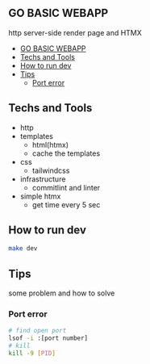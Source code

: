 ## GO BASIC WEBAPP

http server-side render page and HTMX

<!--toc:start-->

- [GO BASIC WEBAPP](#go-basic-webapp)
- [Techs and Tools](#techs-and-tools)
- [How to run dev](#how-to-run-dev)
- [Tips](#tips)
  - [Port error](#port-error)
  <!--toc:end-->

## Techs and Tools

- http
- templates
  - html(htmx)
  - cache the templates
- css
  - tailwindcss
- infrastructure
  - commitlint and linter
- simple htmx
  - get time every 5 sec

## How to run dev

```bash
make dev
```

## Tips

some problem and how to solve

### Port error

```bash
# find open port
lsof -i :[port number]
# kill
kill -9 [PID]
```

